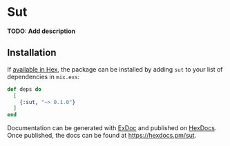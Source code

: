# Sut

**TODO: Add description**

## Installation

If [available in Hex](https://hex.pm/docs/publish), the package can be installed
by adding `sut` to your list of dependencies in `mix.exs`:

```elixir
def deps do
  [
    {:sut, "~> 0.1.0"}
  ]
end
```

Documentation can be generated with [ExDoc](https://github.com/elixir-lang/ex_doc)
and published on [HexDocs](https://hexdocs.pm). Once published, the docs can
be found at <https://hexdocs.pm/sut>.

